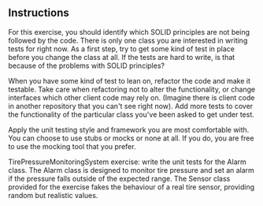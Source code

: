 ## Instructions
For this exercise, you should identify which SOLID principles are not being followed by the code. There is only one class
you are interested in writing tests for right now. As a first step, try to get some kind of test in place before you change 
the class at all. If the tests are hard to write, is that because of the problems with SOLID principles?

When you have some kind of test to lean on, refactor the code and make it testable. Take care when refactoring not to alter
the functionality, or change interfaces which other client code may rely on. (Imagine there is client code in another repository 
that you can't see right now). Add more tests to cover the functionality of the particular class you've been asked to get under test.

Apply the unit testing style and framework you are most comfortable with. You can choose to use stubs or mocks or none at
all. If you do, you are free to use the mocking tool that you prefer.

TirePressureMonitoringSystem exercise: write the unit tests for the Alarm class. The Alarm class is designed to monitor tire
pressure and set an alarm if the pressure falls outside of the expected range. The Sensor class provided for the exercise fakes 
the behaviour of a real tire sensor, providing random but realistic values.